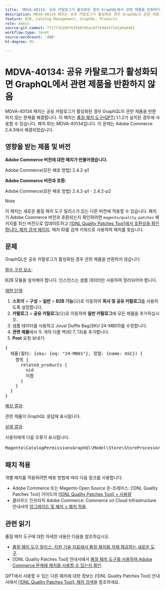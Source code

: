 ```yaml
---
title: 'MDVA-40134: 공유 카탈로그가 활성화된 경우 GraphQL에서 관련 제품을 반환하지 않음'
description: MDVA-40134 패치는 공유 카탈로그가 활성화된 경우 GraphQL이 관련 제품을 반환하지 않는 문제를 해결합니다. 이 패치는 [Quality Patches Tool (QPT)](https://experienceleague.adobe.com/en/docs/commerce-knowledge-base/kb/announcements/commerce-announcements/magento-quality-patches-released-new-tool-to-self-serve-quality-patches) 1.1.2가 설치된 경우 사용할 수 있습니다. 패치 ID는 MDVA-40134입니다. 이 문제는 Adobe Commerce 2.4.3에서 해결되었습니다.
feature: B2B, Catalog Management, GraphQL, Products
role: Admin
source-git-commit: 7f17f1b286f635b8f65ac877e9de5f1d1a6a6461
workflow-type: tm+mt
source-wordcount: '480'
ht-degree: 0%

---
```


# MDVA-40134: 공유 카탈로그가 활성화되면 GraphQL에서 관련 제품을 반환하지 않음

MDVA-40134 패치는 공유 카탈로그가 활성화된 경우 GraphQL이 관련 제품을 반환하지 않는 문제를 해결합니다. 이 패치는 [품질 패치 도구(QPT)](https://experienceleague.adobe.com/en/docs/commerce-knowledge-base/kb/announcements/commerce-announcements/magento-quality-patches-released-new-tool-to-self-serve-quality-patches) 1.1.2가 설치된 경우에 사용할 수 있습니다. 패치 ID는 MDVA-40134입니다. 이 문제는 Adobe Commerce 2.4.3에서 해결되었습니다.

## 영향을 받는 제품 및 버전

**Adobe Commerce 버전에 대한 패치가 만들어졌습니다.**

Adobe Commerce(모든 배포 방법) 2.4.2-p1

**Adobe Commerce 버전과 호환:**

Adobe Commerce(모든 배포 방법) 2.4.2-p1 - 2.4.2-p2

>[!NOTE]
>
>이 패치는 새로운 품질 패치 도구 릴리스가 있는 다른 버전에 적용할 수 있습니다. 패치가 Adobe Commerce 버전과 호환되는지 확인하려면 `magento/quality-patches` 패키지를 최신 버전으로 업데이트하고 [[!DNL Quality Patches Tool]에서 호환성을 확인합니다. 패치 검색 페이지](https://experienceleague.adobe.com/en/docs/commerce-knowledge-base/kb/announcements/commerce-announcements/magento-quality-patches-released-new-tool-to-self-serve-quality-patches). 패치 ID를 검색 키워드로 사용하여 패치를 찾습니다.

## 문제

GraphQL은 공유 카탈로그가 활성화된 경우 관련 제품을 반환하지 않습니다.

<u>필수 구성 요소</u>:

B2B 모듈을 설치해야 합니다.
인스턴스는 샘플 데이터만 사용하여 정리되어야 합니다.

<u>재현 단계</u>:

1. **스토어** > **구성** > **일반** > **B2B 기능**(으)로 이동하여 **회사 및 공유 카탈로그**&#x200B;를 사용하도록 설정합니다.
1. **카탈로그** > **공유 카탈로그**(으)로 이동하여 **일반 카탈로그**&#x200B;에 모든 제품을 추가하십시오.
1. 샘플 데이터를 사용하고 Joust Duffle Bag(SKU 24-MB01)를 수정합니다.
1. **관련 제품**&#x200B;에서 두 개의 더플 백(ID 7, 13)을 추가합니다.
1. **Post** 요청 보내기:

<pre>{
  제품(필터: {sku: {eq: "24-MB01"}, 정렬: {name: ASC}) {
    항목 {
      related_products {
        uid
        이름
      }
    }
  }
}</pre>

<u>예상 결과</u>:

관련 제품이 GraphQL 응답에 표시됩니다.

<u>실제 결과</u>:

사용자에게 다음 오류가 표시됩니다.

<pre>Magento\CatalogPermissionsGraphQl\Model\Store\StoreProcessor::getStoreId()의 반환 값은 int 유형이어야 합니다. null 반환 {"exception":"[object] (GraphQL\\Error\\Error(code: 0): Magento\\CatalogPermissionsGraphQl\\Model\\Store\\StoreProcessor::getStoreId()의 반환 값은 int 유형이어야 합니다. null 반환 </pre>

## 패치 적용

개별 패치를 적용하려면 배포 방법에 따라 다음 링크를 사용합니다.

* Adobe Commerce 또는 Magento Open Source 온-프레미스: [!DNL Quality Patches Tool] 가이드의 [[!DNL Quality Patches Tool] > 사용량](/help/tools/quality-patches-tool/usage.md)
* 클라우드 인프라의 Adobe Commerce: Commerce on Cloud Infrastructure 안내서의 [업그레이드 및 패치 > 패치 적용](https://experienceleague.adobe.com/docs/commerce-cloud-service/user-guide/develop/upgrade/apply-patches.html).

## 관련 읽기

품질 패치 도구에 대한 자세한 내용은 다음을 참조하십시오.

* [품질 패치 도구 릴리스: 지원 기술 자료에서 품질 패치를 자체 제공하는 새로운 도구](https://experienceleague.adobe.com/en/docs/commerce-knowledge-base/kb/announcements/commerce-announcements/magento-quality-patches-released-new-tool-to-self-serve-quality-patches).
* [!DNL Quality Patches Tool] 안내서에서 [품질 패치 도구를 사용하여 Adobe Commerce 문제에 패치를 사용할 수 있는지 확인](/help/tools/quality-patches-tool/patches-available-in-qpt/check-patch-for-magento-issue-with-magento-quality-patches.md).

QPT에서 사용할 수 있는 다른 패치에 대한 정보는 [!DNL Quality Patches Tool] 안내서에서 [[!DNL Quality Patches Tool]: 패치 검색](https://experienceleague.adobe.com/tools/commerce-quality-patches/index.html)을 참조하세요.
